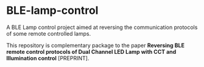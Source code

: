 # BLE-lamp-control
A BLE Lamp control project aimed at reversing the communication protocols of some remote controlled lamps.

This repository is complementary package to the paper **Reversing BLE remote control protocols of Dual Channel LED Lamp with CCT and Illumination control** [PREPRINT].
